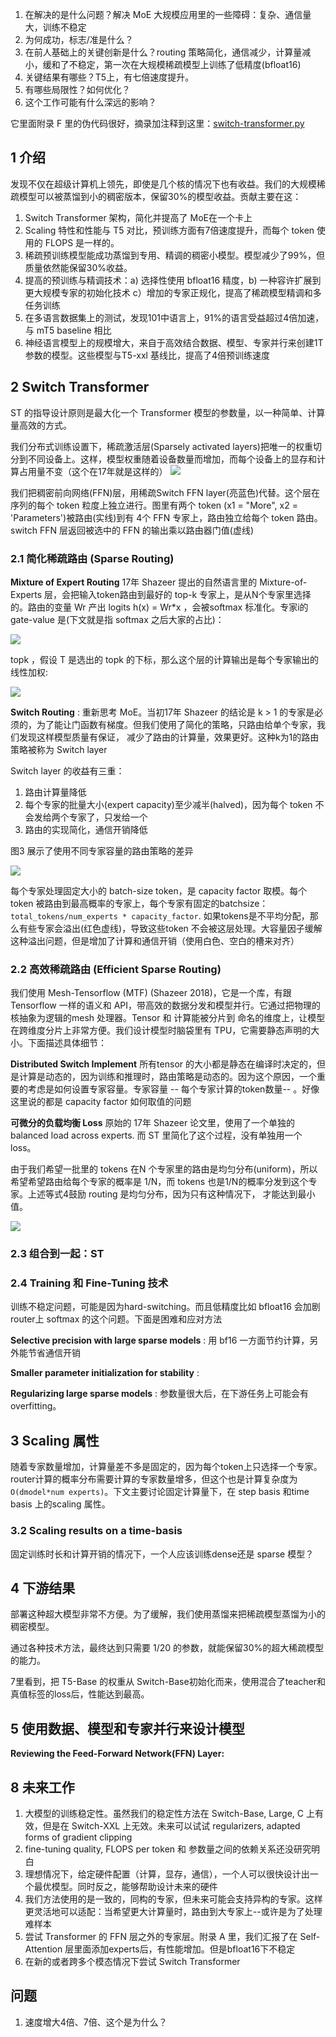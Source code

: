 1. 在解决的是什么问题？解决 MoE 大规模应用里的一些障碍：复杂、通信量大，训练不稳定
2. 为何成功，标志/准是什么？
3. 在前人基础上的关键创新是什么？routing 策略简化，通信减少，计算量减小，缓和了不稳定，第一次在大规模稀疏模型上训练了低精度(bfloat16)
4. 关键结果有哪些？T5上，有七倍速度提升。
5. 有哪些局限性？如何优化？
6. 这个工作可能有什么深远的影响？

它里面附录 F 里的伪代码很好，摘录加注释到这里：[switch-transformer.py](./switch-transformer.py)

## 1 介绍
发现不仅在超级计算机上领先，即使是几个核的情况下也有收益。我们的大规模稀疏模型可以被蒸馏到小的稠密版本，保留30%的模型收益。贡献主要在这：

1. Switch Transformer 架构，简化并提高了 MoE在一个卡上
2. Scaling 特性和性能与 T5 对比，预训练方面有7倍速度提升，而每个 token 使用的 FLOPS 是一样的。
3. 稀疏预训练模型能成功蒸馏到专用、精调的稠密小模型。模型减少了99%，但质量依然能保留30%收益。
4. 提高的预训练与精调技术：a) 选择性使用 bfloat16 精度，b) 一种容许扩展到更大规模专家的初始化技术 c）增加的专家正规化，提高了稀疏模型精调和多任务训练
5. 在多语言数据集上的测试，发现101中语言上，91%的语言受益超过4倍加速，与 mT5 baseline 相比
6. 神经语言模型上的规模增大，来自于高效结合数据、模型、专家并行来创建1T参数的模型。这些模型与T5-xxl 基线比，提高了4倍预训练速度

## 2 Switch Transformer
ST 的指导设计原则是最大化一个 Transformer 模型的参数量，以一种简单、计算量高效的方式。

我们分布式训练设置下，稀疏激活层(Sparsely activated layers)把唯一的权重切分到不同设备上。这样，模型权重随着设备数量而增加，而每个设备上的显存和计算占用量不变（这个在17年就是这样的）
![](./imgs/switch-transformer-encoder-block.png)

我们把稠密前向网络(FFN)层，用稀疏Switch FFN layer(亮蓝色)代替。这个层在序列的每个 token 粒度上独立进行。图里有两个 token (x1 = "More", x2 = 'Parameters')被路由(实线)到有
4个 FFN 专家上，路由独立给每个 token 路由。switch FFN 层返回被选中的 FFN 的输出乘以路由器门值(虚线)

### 2.1 简化稀疏路由 (Sparse Routing)
**Mixture of Expert Routing** 17年 Shazeer 提出的自然语言里的 Mixture-of-Experts 层，会把输入token路由到最好的 top-k 专家上，是从N个专家里选择的。路由的变量 Wr 产出 
logits h(x) = Wr*x ，会被softmax 标准化。专家i的 gate-value 是(下文就是指 softmax 之后大家的占比)：

![](./imgs/gate-value-2017.png)

topk ，假设 T 是选出的 topk 的下标，那么这个层的计算输出是每个专家输出的线性加权:

![](./imgs/layer-output-2017.png)

**Switch Routing** : 重新思考 MoE。当初17年 Shazeer 的结论是 k > 1 的专家是必须的，为了能让门函数有梯度。但我们使用了简化的策略，只路由给单个专家，我们发现这样模型质量有保证，
减少了路由的计算量，效果更好。这种k为1的路由策略被称为 Switch layer

Switch layer 的收益有三重：

1. 路由计算量降低
2. 每个专家的批量大小(expert capacity)至少减半(halved)，因为每个 token 不会发给两个专家了，只发给一个
3. 路由的实现简化，通信开销降低

图3 展示了使用不同专家容量的路由策略的差异

![](imgs/token-routing-dynamics.png)

每个专家处理固定大小的 batch-size token，是 capacity factor 取模。每个 token 被路由到最高概率的专家上，每个专家有固定的batchsize： `total_tokens/num_experts * capacity_factor`.
如果tokens是不平均分配，那么有些专家会溢出(红色虚线)，导致这些token 不会被这层处理。大容量因子缓解这种溢出问题，但是增加了计算和通信开销（使用白色、空白的槽来对齐）

### 2.2 高效稀疏路由 (Efficient Sparse Routing)
我们使用 Mesh-Tensorflow (MTF) (Shazeer 2018)，它是一个库，有跟 Tensorflow 一样的语义和 API，带高效的数据分发和模型并行。它通过把物理的核抽象为逻辑的mesh 处理器。Tensor 和 计算能被分片到
命名的维度上，让模型在跨维度分片上非常方便。我们设计模型时脑袋里有 TPU，它需要静态声明的大小。下面描述具体细节：

**Distributed Switch Implement** 所有tensor 的大小都是静态在编译时决定的，但是计算是动态的，因为训练和推理时，路由策略是动态的。因为这个原因，一个重要的考虑是如何设置专家容量。专家容量
-- 每个专家计算的token数量-- 。好像这里说的都是 capacity factor 如何取值的问题

**可微分的负载均衡 Loss**  原始的 17年 Shazeer 论文里，使用了一个单独的 balanced load across experts. 而 ST 里简化了这个过程，没有单独用一个 loss。

由于我们希望一批里的 tokens 在N 个专家里的路由是均匀分布(uniform)，所以希望希望路由给每个专家的概率是 1/N，而 tokens 也是1/N的概率分发到这个专家。上述等式4鼓励 routing 是均匀分布，因为只有这种情况下，
才能达到最小值。

![](imgs/st-differentiable-load-balancing-loss.png)

### 2.3 组合到一起：ST

### 2.4 Training 和 Fine-Tuning 技术
训练不稳定问题，可能是因为hard-switching。而且低精度比如 bfloat16 会加剧router上 softmax 的这个问题。下面是困难和应对方法

**Selective precision with large sparse models** : 用 bf16 一方面节约计算，另外能节省通信开销

**Smaller parameter initialization for stability** : 

**Regularizing large sparse models** : 参数量很大后，在下游任务上可能会有 overfitting。

## 3 Scaling 属性
随着专家数量增加，计算量差不多是固定的，因为每个token上只选择一个专家。router计算的概率分布需要计算的专家数量增多，但这个也是计算复杂度为`O(dmodel*num experts)`。下文主要讨论固定计算量下，在 step basis 和time basis 上的scaling 属性。
### 3.2 Scaling results on a time-basis
固定训练时长和计算开销的情况下，一个人应该训练dense还是 sparse 模型？

## 4 下游结果
部署这种超大模型非常不方便。为了缓解，我们使用蒸馏来把稀疏模型蒸馏为小的稠密模型。

通过各种技术方法，最终达到只需要 1/20 的参数，就能保留30%的超大稀疏模型的能力。

7里看到，把 T5-Base 的权重从 Switch-Base初始化而来，使用混合了teacher和真值标签的loss后，性能达到最高。
## 5 使用数据、模型和专家并行来设计模型

**Reviewing the Feed-Forward Network(FFN) Layer:**

## 8 未来工作
1. 大模型的训练稳定性。虽然我们的稳定性方法在 Switch-Base, Large, C 上有效，但是在 Switch-XXL 上无效。未来可以试试 regularizers, adapted forms of gradient clipping
2. fine-tuning quality, FLOPS per token 和 参数量之间的依赖关系还没研究明白
3. 理想情况下，给定硬件配置（计算，显存，通信），一个人可以很快设计出一个最优模型。同时反之，能够帮助设计未来的硬件
4. 我们方法使用的是一致的，同构的专家，但未来可能会支持异构的专家。这样更灵活地可以适配：当希望更大计算量时，路由到大专家上--或许是为了处理难样本
5. 尝试 Transformer 的 FFN 层之外的专家层。附录 A 里，我们汇报了在 Self-Attention 层里面添加experts后，有性能增加。但是bfloat16下不稳定
6. 在新的或者跨多个模态情况下尝试 Switch Transformer

## 问题
1. 速度增大4倍、7倍、这个是为什么？

